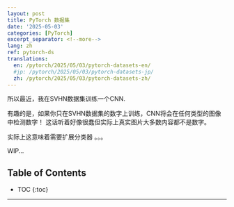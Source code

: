 ```yaml
---
layout: post
title: PyTorch 数据集
date: '2025-05-03'
categories: [PyTorch]
excerpt_separator: <!--more-->
lang: zh
ref: pytorch-ds
translations:
  en: /pytorch/2025/05/03/pytorch-datasets-en/
  #jp: /pytorch/2025/05/03/pytorch-datasets-jp/
  zh: /pytorch/2025/05/03/pytorch-datasets-zh/
---
```


所以最近，我在SVHN数据集训练一个CNN.

有趣的是，如果你只在SVHN数据集的数字上训练，CNN将会在任何类型的图像中检测数字！
这话听着好像很蠢但实际上真实图片大多数内容都不是数字。

实际上这意味着需要扩展分类器 。。。

WIP...

<!--more-->




## Table of Contents
* TOC
{:toc}


---